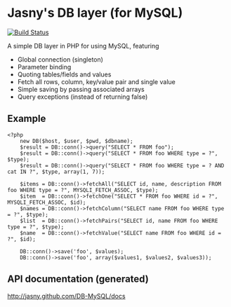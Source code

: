 Jasny's DB layer (for MySQL)
============================

[![Build Status](https://secure.travis-ci.org/jasny/DB-MySQL.png?branch=master)](http://travis-ci.org/jasny/DB-MySQL)

A simple DB layer in PHP for using MySQL, featuring

* Global connection (singleton)
* Parameter binding
* Quoting tables/fields and values
* Fetch all rows, column, key/value pair and single value
* Simple saving by passing associated arrays
* Query exceptions (instead of returning false)

## Example ##

    <?php
        new DB($host, $user, $pwd, $dbname);
        $result = DB::conn()->query("SELECT * FROM foo");
        $result = DB::conn()->query("SELECT * FROM foo WHERE type = ?", $type);
        $result = DB::conn()->query("SELECT * FROM foo WHERE type = ? AND cat IN ?", $type, array(1, 7));

        $items = DB::conn()->fetchAll("SELECT id, name, description FROM foo WHERE type = ?", MYSQLI_FETCH_ASSOC, $type);
        $item  = DB::conn()->fetchOne("SELECT * FROM foo WHERE id = ?", MYSQLI_FETCH_ASSOC, $id);
        $names = DB::conn()->fetchColumn("SELECT name FROM foo WHERE type = ?", $type);
        $list  = DB::conn()->fetchPairs("SELECT id, name FROM foo WHERE type = ?", $type);
        $name  = DB::conn()->fetchValue("SELECT name FROM foo WHERE id = ?", $id);

        DB::conn()->save('foo', $values);
        DB::conn()->save('foo', array($values1, $values2, $values3));

## API documentation (generated) ##

http://jasny.github.com/DB-MySQL/docs
